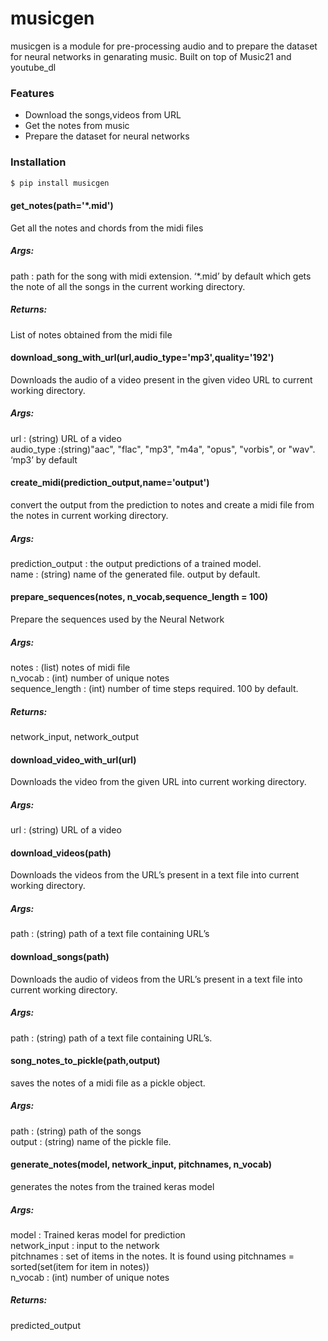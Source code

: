 ﻿# musicgen
musicgen is a module for pre-processing audio and to prepare the dataset for neural networks in genarating music. Built on top of Music21 and youtube_dl
### Features
  - Download the songs,videos from URL
  - Get the notes from music
  - Prepare the dataset for neural networks

### Installation



```sh
$ pip install musicgen
```
#### get_notes(path='*.mid')
Get all the notes and chords from the midi files  
##### Args:  
path : path for the song with midi extension. ‘*.mid’ by default which gets the note of all the songs in the current working directory.  
##### Returns:  
List of notes obtained from the midi file   
#### download_song_with_url(url,audio_type='mp3',quality='192')
Downloads the audio of a video present in the given video URL to current working directory.  
##### Args:   
url : (string)  URL of a video  
audio_type :(string)"aac", "flac", "mp3", "m4a", "opus", "vorbis", or "wav". ‘mp3’ by default  
#### create_midi(prediction_output,name='output')
convert the output from the prediction to notes and create a midi file from the notes in current working directory.  
##### Args:   
prediction_output : the output predictions of a trained model.  
name : (string) name of the generated file. output by default.  
#### prepare_sequences(notes, n_vocab,sequence_length = 100)
Prepare the sequences used by the Neural Network  
##### Args:  
notes : (list) notes of midi file   
n_vocab : (int) number of unique notes  
sequence_length : (int) number of time steps required. 100 by default.  
##### Returns:  
network_input, network_output   

#### download_video_with_url(url)
Downloads the video from the given URL into current working directory.  
##### Args:  
url : (string)  URL of a video  

#### download_videos(path)
Downloads the videos from the URL’s present in a text file into current working directory.  
##### Args:  
path : (string)  path of a text file containing URL’s  

#### download_songs(path)
Downloads the audio of videos from the URL’s present in a text file into current working directory.  
##### Args:  
path : (string)  path of a text file containing URL’s.  

#### song_notes_to_pickle(path,output)
saves the notes of a midi file as a pickle object.  
##### Args:  
path : (string) path  of the songs    
output : (string) name of the pickle file.  

#### generate_notes(model, network_input, pitchnames, n_vocab)
generates the notes from the trained keras model  
##### Args:  
model : Trained keras model for prediction  
network_input : input to the network  
pitchnames : set of items in the notes. It is found using pitchnames = sorted(set(item for item in notes))  
n_vocab : (int) number of unique notes  
##### Returns:  
predicted_output  





